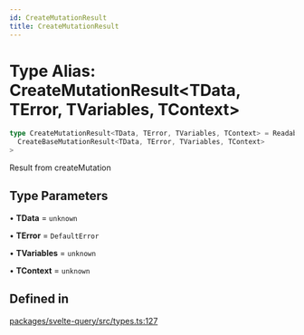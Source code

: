 ```yaml
---
id: CreateMutationResult
title: CreateMutationResult
---
```


# Type Alias: CreateMutationResult\<TData, TError, TVariables, TContext\>

```ts
type CreateMutationResult<TData, TError, TVariables, TContext> = Readable<
  CreateBaseMutationResult<TData, TError, TVariables, TContext>
>
```

Result from createMutation

## Type Parameters

• **TData** = `unknown`

• **TError** = `DefaultError`

• **TVariables** = `unknown`

• **TContext** = `unknown`

## Defined in

[packages/svelte-query/src/types.ts:127](https://github.com/TanStack/query/blob/main/packages/svelte-query/src/types.ts#L127)
